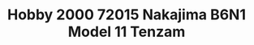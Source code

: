 ---
layout: product
title: "Hobby 2000 72015 Nakajima B6N1 Model 11 Tenzam"
price: "2300" 
desc: "Maketa"
img_path: "/assets/img/H2K72015.jpg"
brand: "N/A"
available: false
special_offer: false
new: false
soon: false
cat: "010000"
subcat: "011900"
subsubcat: "0N/A"
sifra: "H2K72015"
popular: false
---